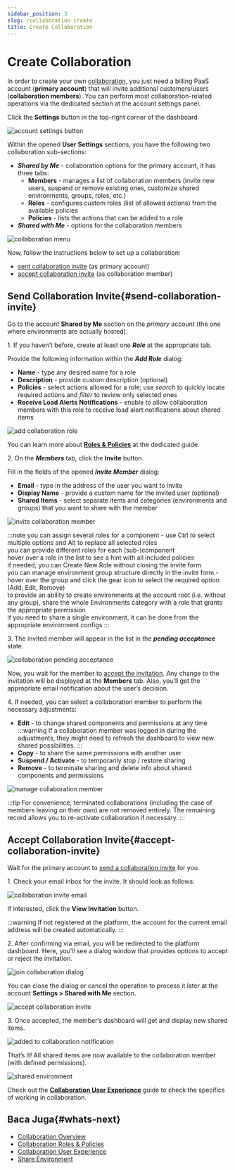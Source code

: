 ```yaml
---
sidebar_position: 3
slug: /collaboration-create
title: Create Collaboration
---
```

# Create Collaboration

In order to create your own [collaboration](https://docs.dewacloud.com/docs/account-collaboration/), you just need a billing PaaS account (**primary account**) that will invite additional customers/users (**collaboration members**). You can perform most collaboration-related operations via the dedicated section at the account settings panel.

Click the **Settings** button in the top-right corner of the dashboard.

![account settings button](#)

Within the opened **User Settings** sections, you have the following two collaboration sub-sections:

  * _**Shared by Me**_ \- collaboration options for the primary account, it has three tabs: 
    * **Members** \- manages a list of collaboration members (invite new users, suspend or remove existing ones, customize shared environments, groups, roles, etc.)
    * **Roles** \- configures custom roles (list of allowed actions) from the available policies
    * **Policies** \- lists the actions that can be added to a role
  * _**Shared with Me**_ \- options for the collaboration members

![collaboration menu](#)

Now, follow the instructions below to set up a collaboration:

  * [sent collaboration invite](https://docs.dewacloud.com/docs/#send-collaboration-invite) (as primary account)
  * [accept collaboration invite](https://docs.dewacloud.com/docs/#accept-collaboration-invite) (as collaboration member)

## Send Collaboration Invite{#send-collaboration-invite}

Go to the account **Shared by Me** section on the _primary_ account (the one where environments are actually hosted).

1\. If you haven’t before, create at least one _**Role**_ at the appropriate tab.

Provide the following information within the _**Add Role**_ dialog:

  * **Name** \- type any desired name for a role
  * **Description** \- provide custom description (optional)
  * **Policies** \- select actions allowed for a role; use _search_ to quickly locate required actions and _filter_ to review only selected ones
  * **Receive Load Alerts Notifications** \- enable to allow collaboration members with this role to receive load alert notifications about shared items

![add collaboration role](#)

You can learn more about **[Roles & Policies](https://docs.dewacloud.com/docs/collaboration-roles-policies/)** at the dedicated guide.

2\. On the _**Members**_ tab, click the **Invite** button.

Fill in the fields of the opened _**Invite Member**_ dialog:

  * **Email** \- type in the address of the user you want to invite
  * **Display Name** \- provide a custom name for the invited user (optional)
  * **Shared Items** \- select separate items and categories (environments and groups) that you want to share with the member

![invite collaboration member](#)

:::note
you can assign several roles for a component - use Ctrl to select multiple options and Alt to replace all selected roles  
you can provide different roles for each (sub-)component  
hover over a role in the list to see a hint with all included policies  
if needed, you can Create New Role without closing the invite form  
you can manage environment group structure directly in the invite form - hover over the group and click the gear icon to select the required option (Add, Edit, Remove)  
to provide an ability to create environments at the account root (i.e. without any group), share the whole Environments category with a role that grants the appropriate permission  
if you need to share a single environment, it can be done from the appropriate environment configs
:::

3\. The invited member will appear in the list in the _**pending acceptance**_ state.

![collaboration pending acceptance](#)

Now, you wait for the member to [accept the invitation](https://docs.dewacloud.com/docs/#accept-collaboration-invite). Any change to the invitation will be displayed at the **Members** tab. Also, you’ll get the appropriate email notification about the user’s decision.

4\. If needed, you can select a collaboration member to perform the necessary adjustments:

  * **Edit** \- to change shared components and permissions at any time  
  :::warning
  If a collaboration member was logged in during the adjustments, they might need to refresh the dashboard to view new shared possibilities.
  :::
  * **Copy** \- to share the same permissions with another user
  * **Suspend / Activate** \- to temporarily stop / restore sharing
  * **Remove** \- to terminate sharing and delete info about shared components and permissions

![manage collaboration member](#)

:::tip
For convenience, terminated collaborations (including the case of members leaving on their own) are not removed entirely. The remaining record allows you to re-activate collaboration if necessary.
:::

## Accept Collaboration Invite{#accept-collaboration-invite}

Wait for the primary account to [send a collaboration invite](https://docs.dewacloud.com/docs/#send-collaboration-invite) for you.

1\. Check your email inbox for the invite. It should look as follows:

![collaboration invite email](#)

If interested, click the **View Invitation** button.

:::warning
If not registered at the platform, the account for the current email address will be created automatically.
:::

2\. After confirming via email, you will be redirected to the platform dashboard. Here, you’ll see a dialog window that provides options to accept or reject the invitation.

![join collaboration dialog](#)

You can close the dialog or cancel the operation to process it later at the account **Settings > Shared with Me** section.

![accept collaboration invite](#)

3\. Once accepted, the member’s dashboard will get and display new shared items.

![added to collaboration notification](#)

That’s it! All shared items are now available to the collaboration member (with defined permissions).

![shared environment](#)

Check out the **[Collaboration User Experience](https://docs.dewacloud.com/docs/collaboration-user-experience/)** guide to check the specifics of working in collaboration.

## Baca Juga{#whats-next}

  * [Collaboration Overview](https://docs.dewacloud.com/docs/account-collaboration/)
  * [Collaboration Roles & Policies](https://docs.dewacloud.com/docs/collaboration-roles-policies/)
  * [Collaboration User Experience](https://docs.dewacloud.com/docs/collaboration-user-experience/)
  * [Share Environment](https://docs.dewacloud.com/docs/share-environment/)